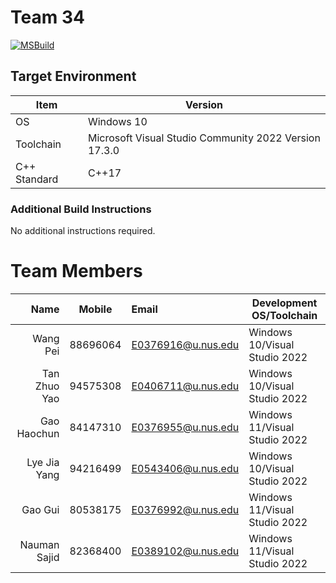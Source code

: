 # Team 34
[![MSBuild](https://github.com/nus-cs3203/22s1-win-spa-team-34/actions/workflows/msbuild.yml/badge.svg)](https://github.com/nus-cs3203/22s1-win-spa-team-34/actions/workflows/msbuild.yml)

## Target Environment

Item | Version
-|-
OS | Windows 10
Toolchain | Microsoft Visual Studio Community 2022 Version 17.3.0
C++ Standard | C++17

### Additional Build Instructions

No additional instructions required.

# Team Members

Name | Mobile | Email | Development OS/Toolchain
-:|:-:|:-|-|
Wang Pei | 88696064 | E0376916@u.nus.edu | Windows 10/Visual Studio 2022
Tan Zhuo Yao | 94575308 | E0406711@u.nus.edu | Windows 10/Visual Studio 2022
Gao Haochun | 84147310 | E0376955@u.nus.edu | Windows 11/Visual Studio 2022
Lye Jia Yang | 94216499 | E0543406@u.nus.edu | Windows 10/Visual Studio 2022
Gao Gui | 80538175 | E0376992@u.nus.edu | Windows 11/Visual Studio 2022
Nauman Sajid| 82368400 | E0389102@u.nus.edu | Windows 11/Visual Studio 2022
